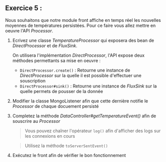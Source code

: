 ## Exercice 5 :

Nous souhaitons que notre module front affiche en temps réel les nouvelles moyennes de températures persistées.
Pour ce faire vous allez mettre en oeuvre l'API *Processor*.  

1. Ecrivez une classe *TemperatureProcessor* qui exposera des bean de *DirectProcessor<T>* et de *FluxSink<T>*.

    On utilisera l'implémentation *DirectProcessor*, l'API expose deux méthodes permettants sa mise en oeuvre : 
    
    - `DirectProcessor.create()` : Retourne une instance de *DirectProcessor<T>* sur la quelle il est possible d'effectuer une souscription 
    - `DirectProcessor#sink()` : Retourne une instance de *FluxSink<T>* sur la quelle permets de pousser de la donnée

2. Modifier la classe MongoListener afin que cette dernière notifie le *Processor* de chaque docuement persisté

3. Completez la méthode *DataController#getTemperatureEvent()* afin de souscrire au *Processor* 

    > Vous pouvez chaîner l'opérateur `log()` afin d'afficher des logs sur les connexions en cours
    
    > Utilisez la méthode `toServerSentEvent()`

4. Exécutez le front afin de vérifier le bon fonctionnement